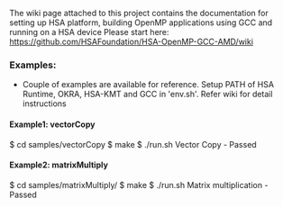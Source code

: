 The wiki page attached to this project contains the documentation for setting up HSA platform, building OpenMP applications using GCC and running on a HSA device
Please start here:
https://github.com/HSAFoundation/HSA-OpenMP-GCC-AMD/wiki

### Examples: 
  * Couple of examples are available for reference. Setup PATH of HSA Runtime, OKRA, HSA-KMT and GCC in 'env.sh'. Refer wiki for detail instructions

#### Example1: vectorCopy
 $ cd samples/vectorCopy
 $ make
 $ ./run.sh
   Vector Copy - Passed

#### Example2: matrixMultiply
 $ cd samples/matrixMultiply/
 $ make
 $ ./run.sh
    Matrix multiplication - Passed
 


